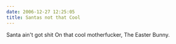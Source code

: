 ```yaml
---
date: 2006-12-27 12:25:05
title: Santas not that Cool
---
```

Santa ain't got shit
On that cool motherfucker, 
The Easter Bunny.